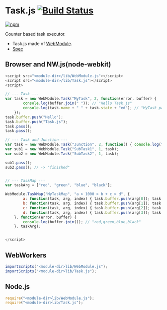 # Task.js [![Build Status](https://travis-ci.org/uupaa/Task.js.svg)](https://travis-ci.org/uupaa/Task.js)

[![npm](https://nodei.co/npm/uupaa.task.js.svg?downloads=true&stars=true)](https://nodei.co/npm/uupaa.task.js/)

Counter based task executor.

- Task.js made of [WebModule](https://github.com/uupaa/WebModule).
- [Spec](https://github.com/uupaa/Task.js/wiki/Task)

## Browser and NW.js(node-webkit)

```js
<script src="<module-dir>/lib/WebModule.js"></script>
<script src="<module-dir>/lib/Task.js"></script>
<script>

// --- Task ---
var task = new WebModule.Task("MyTask", 2, function(error, buffer) {
        console.log(buffer.join(" ")); // "Hello Task.js"
        console.log(task.name + " " + task.state + "ed"); // "MyTask passed"
    });
task.buffer.push("Hello");
task.buffer.push("Task.js");
task.pass();
task.pass();

// --- Task and Junction ---
var task = new WebModule.Task("Junction", 2, function() { console.log("finished"); });
var sub1 = new WebModule.Task("SubTask1", 1, task);
var sub2 = new WebModule.Task("SubTask2", 1, task);

sub1.pass();
sub2.pass(); // -> "finished"


// --- TaskMap ---
var taskArg = ["red", "green", "blue", "black"];

WebModule.TaskMap("MyTaskMap", "a > 1000 > b + c > d", {
        a: function(task, arg, index) { task.buffer.push(arg[0]); task.pass(); },
        b: function(task, arg, index) { task.buffer.push(arg[1]); task.pass(); },
        c: function(task, arg, index) { task.buffer.push(arg[2]); task.pass(); },
        d: function(task, arg, index) { task.buffer.push(arg[3]); task.pass(); },
    }, function(error, buffer) {
        console.log(buffer.join()); // "red,green,blue,black"
    }, taskArg);


</script>
```

## WebWorkers

```js
importScripts("<module-dir>lib/WebModule.js");
importScripts("<module-dir>lib/Task.js");

```

## Node.js

```js
require("<module-dir>lib/WebModule.js");
require("<module-dir>lib/Task.js");

```

